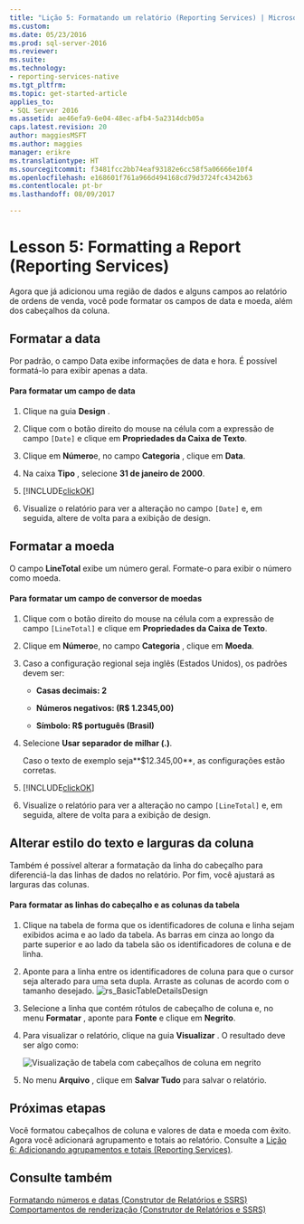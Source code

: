 ```yaml
---
title: "Lição 5: Formatando um relatório (Reporting Services) | Microsoft Docs"
ms.custom: 
ms.date: 05/23/2016
ms.prod: sql-server-2016
ms.reviewer: 
ms.suite: 
ms.technology:
- reporting-services-native
ms.tgt_pltfrm: 
ms.topic: get-started-article
applies_to:
- SQL Server 2016
ms.assetid: ae46efa9-6e04-48ec-afb4-5a2314dcb05a
caps.latest.revision: 20
author: maggiesMSFT
ms.author: maggies
manager: erikre
ms.translationtype: HT
ms.sourcegitcommit: f3481fcc2bb74eaf93182e6cc58f5a06666e10f4
ms.openlocfilehash: e168601f761a966d494168cd79d3724fc4342b63
ms.contentlocale: pt-br
ms.lasthandoff: 08/09/2017

---
```

# <a name="lesson-5-formatting-a-report-reporting-services"></a>Lesson 5: Formatting a Report (Reporting Services)
Agora que já adicionou uma região de dados e alguns campos ao relatório de ordens de venda, você pode formatar os campos de data e moeda, além dos cabeçalhos da coluna.  
  
## <a name="bkmk_format_date"></a>Formatar a data  
Por padrão, o campo Data exibe informações de data e hora. É possível formatá-lo para exibir apenas a data.  
  
#### <a name="to-format-a-date-field"></a>Para formatar um campo de data  
  
1.  Clique na guia **Design** .  
  
2.  Clique com o botão direito do mouse na célula com a expressão de campo `[Date]` e clique em **Propriedades da Caixa de Texto**.  
  
3.  Clique em **Número**e, no campo **Categoria** , clique em **Data**.  
  
4.  Na caixa **Tipo** , selecione **31 de janeiro de 2000**.  
  
5.  [!INCLUDE[clickOK](../includes/clickok-md.md)]  
  
6.  Visualize o relatório para ver a alteração no campo `[Date]` e, em seguida, altere de volta para a exibição de design.  
  
## <a name="bkmk_format_currency"></a>Formatar a moeda  
O campo **LineTotal** exibe um número geral. Formate-o para exibir o número como moeda.  
  
#### <a name="to-format-a-currency-field"></a>Para formatar um campo de conversor de moedas  
  
1.  Clique com o botão direito do mouse na célula com a expressão de campo `[LineTotal]` e clique em **Propriedades da Caixa de Texto**.  
  
2.  Clique em **Número**e, no campo **Categoria** , clique em **Moeda**.  
  
3.  Caso a configuração regional seja inglês (Estados Unidos), os padrões devem ser:  
  
    -   **Casas decimais: 2**  
  
    -   **Números negativos: (R$ 1.2345,00)**  
  
    -   **Símbolo: R$ português (Brasil)**  
  
4.  Selecione **Usar separador de milhar (.)**.  
  
    Caso o texto de exemplo seja**$12.345,00**, as configurações estão corretas.  
  
5.  [!INCLUDE[clickOK](../includes/clickok-md.md)]  
  
6.  Visualize o relatório para ver a alteração no campo `[LineTotal]` e, em seguida, altere de volta para a exibição de design.  
  
## <a name="bkmk_change_textstyle"></a>Alterar estilo do texto e larguras da coluna  
Também é possível alterar a formatação da linha do cabeçalho para diferenciá-la das linhas de dados no relatório. Por fim, você ajustará as larguras das colunas.  
  
#### <a name="to-format-header-rows-and-table-columns"></a>Para formatar as linhas do cabeçalho e as colunas da tabela  
  
1.  Clique na tabela de forma que os identificadores de coluna e linha sejam exibidos acima e ao lado da tabela. As barras em cinza ao longo da parte superior e ao lado da tabela são os identificadores de coluna e de linha.  
       
  
2.  Aponte para a linha entre os identificadores de coluna para que o cursor seja alterado para uma seta dupla. Arraste as colunas de acordo com o tamanho desejado.
 ![rs_BasicTableDetailsDesign](../reporting-services/media/rs-basictabledetailsdesign.png)   
  
3.  Selecione a linha que contém rótulos de cabeçalho de coluna e, no menu **Formatar** , aponte para **Fonte** e clique em **Negrito**.  
  
4.  Para visualizar o relatório, clique na guia **Visualizar** . O resultado deve ser algo como:  
  
    ![Visualização de tabela com cabeçalhos de coluna em negrito](../reporting-services/media/rs-basictabledetailsformattedpreview.png "visualização da tabela com cabeçalhos de colunas em negrito")  
  
5.  No menu **Arquivo** , clique em **Salvar Tudo** para salvar o relatório.  
  
## <a name="next-steps"></a>Próximas etapas  
Você formatou cabeçalhos de coluna e valores de data e moeda com êxito. Agora você adicionará agrupamento e totais ao relatório. Consulte a [Lição 6: Adicionando agrupamentos e totais &#40;Reporting Services&#41;](../reporting-services/lesson-6-adding-grouping-and-totals-reporting-services.md).  
  
## <a name="see-also"></a>Consulte também  
[Formatando números e datas &#40;Construtor de Relatórios e SSRS&#41;](../reporting-services/report-design/formatting-numbers-and-dates-report-builder-and-ssrs.md)  
[Comportamentos de renderização &#40;Construtor de Relatórios e SSRS&#41;](../reporting-services/report-design/rendering-behaviors-report-builder-and-ssrs.md)  
  
  
  


